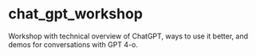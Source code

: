 # chat_gpt_workshop
Workshop with technical overview of ChatGPT, ways to use it better, and demos for conversations with GPT 4-o.
